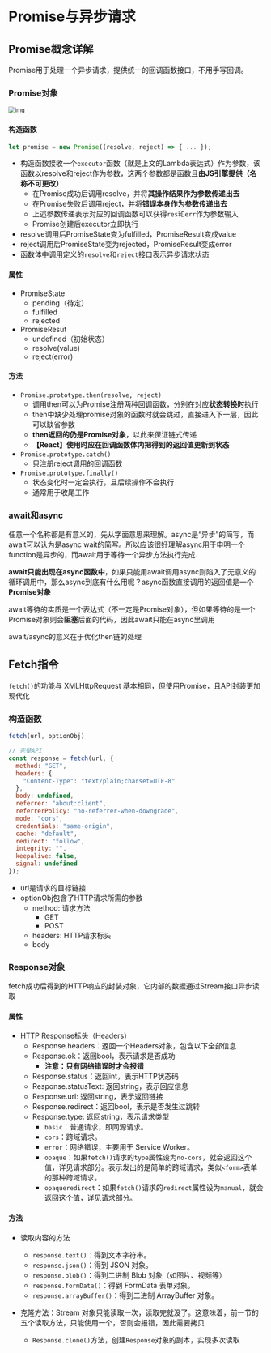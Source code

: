 # Promise与异步请求

## Promise概念详解

Promise用于处理一个异步请求，提供统一的回调函数接口，不用手写回调。

### Promise对象

<img src="https://developer.mozilla.org/en-US/docs/Web/JavaScript/Reference/Global_Objects/Promise/promises.png" alt="img" style="zoom:80%;" />

#### 构造函数

```javascript
let promise = new Promise((resolve, reject) => { ... });
```

- 构造函数接收一个`executor`函数（就是上文的Lambda表达式）作为参数，该函数以resolve和reject作为参数，这两个参数都是函数且**由JS引擎提供（名称不可更改）**
  - 在Promise成功后调用resolve，并将**其操作结果作为参数传递出去**
  - 在Promise失败后调用reject，并将**错误本身作为参数传递出去**
  - 上述参数传递表示对应的回调函数可以获得`res`和`err`作为参数输入
  - Promise创建后executor立即执行
- resolve调用后PromiseState变为fulfilled，PromiseResult变成value
- reject调用后PromiseState变为rejected，PromiseResult变成error
- 函数体中调用定义的`resolve`和`reject`接口表示异步请求状态



#### 属性

- PromiseState
  - pending（待定）
  - fulfilled
  - rejected
- PromiseResut
  - undefined（初始状态）
  - resolve(value)
  - reject(error)

#### 方法

- `Promise.prototype.then(resolve, reject)`
  - 调用then可以为Promise注册两种回调函数，分别在对应**状态转换时**执行
  - then中缺少处理promise对象的函数时就会跳过，直接进入下一层，因此可以缺省参数
  - **then返回的仍是Promise对象**，以此来保证链式传递
  - **【React】使用时应在回调函数体内把得到的返回值更新到状态**
- `Promise.prototype.catch()`
  - 只注册reject调用的回调函数
- `Promise.prototype.finally()`
  - 状态变化时一定会执行，且后续操作不会执行
  - 通常用于收尾工作

### await和async

任意一个名称都是有意义的，先从字面意思来理解。async是“异步”的简写，而await可以认为是async wait的简写。所以应该很好理解async用于申明一个function是异步的，而await用于等待一个异步方法执行完成. 

**await只能出现在async函数中**，如果只能用await调用async则陷入了无意义的 循环调用中，那么async到底有什么用呢？async函数直接调用的返回值是一个**Promise对象**

await等待的实质是一个表达式（不一定是Promise对象），但如果等待的是一个Promise对象则会**阻塞**后面的代码，因此await只能在async里调用

await/async的意义在于优化then链的处理





## Fetch指令

`fetch()`的功能与 XMLHttpRequest 基本相同，但使用Promise，且API封装更加现代化

### 构造函数

```javascript
fetch(url, optionObj)

// 完整API
const response = fetch(url, {
  method: "GET",
  headers: {
    "Content-Type": "text/plain;charset=UTF-8"
  },
  body: undefined,
  referrer: "about:client",
  referrerPolicy: "no-referrer-when-downgrade",
  mode: "cors", 
  credentials: "same-origin",
  cache: "default",
  redirect: "follow",
  integrity: "",
  keepalive: false,
  signal: undefined
});
```

- url是请求的目标链接
- optionObj包含了HTTP请求所需的参数
  - method: 请求方法
    - GET
    - POST
  - headers: HTTP请求标头
  - body

### Response对象

fetch成功后得到的HTTP响应的封装对象，它内部的数据通过Stream接口异步读取

#### 属性

- HTTP Response标头（Headers）
  - Response.headers：返回一个Headers对象，包含以下全部信息
  - Response.ok：返回bool，表示请求是否成功
    - **注意：只有网络错误时才会报错**
  - Response.status：返回int，表示HTTP状态码
  - Response.statusText: 返回string，表示回应信息
  - Response.url: 返回string，表示返回链接
  - Response.redirect：返回bool，表示是否发生过跳转
  - Response.type: 返回string，表示请求类型
    - `basic`：普通请求，即同源请求。
    - `cors`：跨域请求。
    - `error`：网络错误，主要用于 Service Worker。
    - `opaque`：如果`fetch()`请求的`type`属性设为`no-cors`，就会返回这个值，详见请求部分。表示发出的是简单的跨域请求，类似`<form>`表单的那种跨域请求。
    - `opaqueredirect`：如果`fetch()`请求的`redirect`属性设为`manual`，就会返回这个值，详见请求部分。

#### 方法

- 读取内容的方法
  - `response.text()`：得到文本字符串。
  - `response.json()`：得到 JSON 对象。
  - `response.blob()`：得到二进制 Blob 对象（如图片、视频等）
  - `response.formData()`：得到 FormData 表单对象。
  - `response.arrayBuffer()`：得到二进制 ArrayBuffer 对象。

- 克隆方法：Stream 对象只能读取一次，读取完就没了。这意味着，前一节的五个读取方法，只能使用一个，否则会报错，因此需要拷贝
  - `Response.clone()`方法，创建`Response`对象的副本，实现多次读取